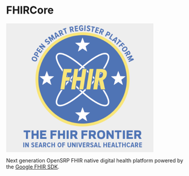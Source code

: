 # FHIRCore

<img align=center width=400 src="fhircore.png">

Next generation OpenSRP FHIR native digital health platform powered by the [Google FHIR SDK](https://github.com/google/android-fhir).



